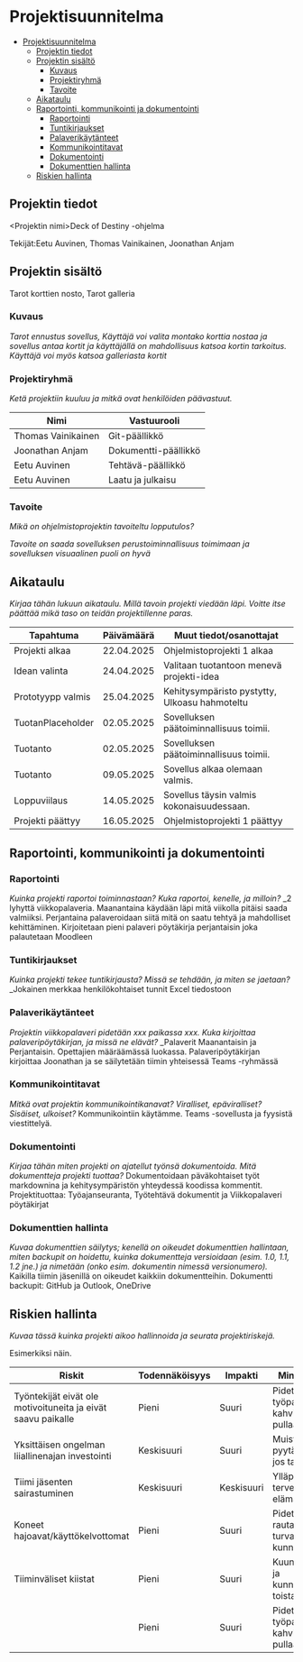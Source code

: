 # Projektisuunnitelma

- [Projektisuunnitelma](#projektisuunnitelma)
  - [Projektin tiedot](#projektin-tiedot)
  - [Projektin sisältö](#projektin-sisältö)
    - [Kuvaus](#kuvaus)
    - [Projektiryhmä](#projektiryhmä)
    - [Tavoite](#tavoite)
  - [Aikataulu](#aikataulu)
  - [Raportointi, kommunikointi ja dokumentointi](#raportointi-kommunikointi-ja-dokumentointi)
    - [Raportointi](#raportointi)
    - [Tuntikirjaukset](#tuntikirjaukset)
    - [Palaverikäytänteet](#palaverikäytänteet)
    - [Kommunikointitavat](#kommunikointitavat)
    - [Dokumentointi](#dokumentointi)
    - [Dokumenttien hallinta](#dokumenttien-hallinta)
  - [Riskien hallinta](#riskien-hallinta)

## Projektin tiedot

\<Projektin nimi>Deck of Destiny -ohjelma

Tekijät:Eetu Auvinen, Thomas Vainikainen, Joonathan Anjam

## Projektin sisältö
Tarot korttien nosto, Tarot galleria
### Kuvaus

_Tarot ennustus sovellus, Käyttäjä voi valita montako korttia nostaa ja sovellus antaa kortit ja käyttäjällä on mahdollisuus katsoa kortin tarkoitus. Käyttäjä voi myös katsoa galleriasta kortit_

### Projektiryhmä

_Ketä projektiin kuuluu ja mitkä ovat henkilöiden päävastuut._

| Nimi               | Vastuurooli          |
| --------------     | -------------------- |
| Thomas Vainikainen | Git-päällikkö        |
| Joonathan Anjam    | Dokumentti-päällikkö |
| Eetu Auvinen       | Tehtävä-päällikkö    |
| Eetu Auvinen       | Laatu ja julkaisu    |

### Tavoite

_Mikä on ohjelmistoprojektin tavoiteltu lopputulos?_

_Tavoite on saada sovelluksen perustoiminnallisuus toimimaan ja sovelluksen visuaalinen puoli on hyvä_

## Aikataulu

_Kirjaa tähän lukuun aikataulu. Millä tavoin projekti viedään läpi. Voitte itse päättää mikä taso on teidän projektillenne paras._

| Tapahtuma        | Päivämäärä | Muut tiedot/osanottajat                  |
| ---------------- | ---------- | ---------------------------------------- |
| Projekti alkaa   | 22.04.2025 | Ohjelmistoprojekti 1 alkaa               |
| Idean valinta    | 24.04.2025 | Valitaan tuotantoon menevä projekti-idea |
| Prototyypp valmis| 25.04.2025 | Kehitysympäristo pystytty, Ulkoasu hahmoteltu |
| TuotanPlaceholder| 02.05.2025 | Sovelluksen päätoiminnallisuus toimii.   |
| Tuotanto         | 02.05.2025 | Sovelluksen päätoiminnallisuus toimii.   |
| Tuotanto         | 09.05.2025 | Sovellus alkaa olemaan valmis.           |
| Loppuviilaus     | 14.05.2025 | Sovellus täysin valmis kokonaisuudessaan.|
| Projekti päättyy | 16.05.2025 | Ohjelmistoprojekti 1 päättyy             |

## Raportointi, kommunikointi ja dokumentointi

### Raportointi

_Kuinka projekti raportoi toiminnastaan? Kuka raportoi, kenelle, ja milloin?_
_2 lyhyttä viikkopalaveria. Maanantaina käydään läpi mitä viikolla pitäisi saada valmiiksi. Perjantaina palaveroidaan siitä mitä on saatu tehtyä ja mahdolliset kehittäminen. Kirjoitetaan pieni palaveri pöytäkirja perjantaisin joka palautetaan Moodleen

### Tuntikirjaukset

_Kuinka projekti tekee tuntikirjausta? Missä se tehdään, ja miten se jaetaan?_
_Jokainen merkkaa henkilökohtaiset tunnit Excel tiedostoon

### Palaverikäytänteet

_Projektin viikkopalaveri pidetään xxx paikassa xxx. Kuka kirjoittaa palaveripöytäkirjan, ja missä ne elävät?_
_Palaverit Maanantaisin ja Perjantaisin. Opettajien määräämässä luokassa. Palaveripöytäkirjan kirjoittaa Joonathan ja se säilytetään tiimin yhteisessä Teams -ryhmässä

### Kommunikointitavat

_Mitkä ovat projektin kommunikointikanavat? Viralliset, epäviralliset? Sisäiset, ulkoiset?_
Kommunikointiin käytämme. Teams -sovellusta ja fyysistä viestittelyä.

### Dokumentointi

_Kirjaa tähän miten projekti on ajatellut työnsä dokumentoida. Mitä dokumentteja projekti tuottaa?_
Dokumentoidaan päväkohtaiset työt markdownina ja kehitysympäristön yhteydessä koodissa kommentit. Projektituottaa: Työajanseuranta, Työtehtävä dokumentit ja Viikkopalaveri pöytäkirjat

### Dokumenttien hallinta

_Kuvaa dokumenttien säilytys; kenellä on oikeudet dokumenttien hallintaan, miten backupit on hoidettu, kuinka dokumentteja versioidaan (esim. 1.0, 1.1, 1.2 jne.) ja nimetään (onko esim. dokumentin nimessä versionumero)._
Kaikilla tiimin jäsenillä on oikeudet kaikkiin dokumentteihin.
Dokumentti backupit: GitHub ja Outlook, OneDrive

## Riskien hallinta

_Kuvaa tässä kuinka projekti aikoo hallinnoida ja seurata projektiriskejä._

Esimerkiksi näin.

| Riskit                                                       | Todennäköisyys |  Impakti | Minimointi                             |
| ------------------------------------------------------------ | -------------- | -------- | -------------------------------------- |
| Työntekijät eivät ole motivoituneita ja eivät saavu paikalle | Pieni          |  Suuri   | Pidetään työpaikalla kahvia ja pullaa. |
| Yksittäisen ongelman liiallinenajan investointi              |Keskisuuri      |  Suuri   | Muistetaan pyytää apua jos tarvitaan.  |
| Tiimi jäsenten sairastuminen                                 |Keskisuuri      |Keskisuuri| Ylläpidetään terveellistä elämäntapaa. |
| Koneet hajoavat/käyttökelvottomat                            | Pieni          |  Suuri   | Pidetään rauta turvassa ja kunnossa.   |
| Tiiminväliset kiistat                                        | Pieni          |  Suuri   | Kuunnellaan ja kunnioitetaan toista.   |
|  | Pieni          |  Suuri   | Pidetään työpaikalla kahvia ja pullaa. |